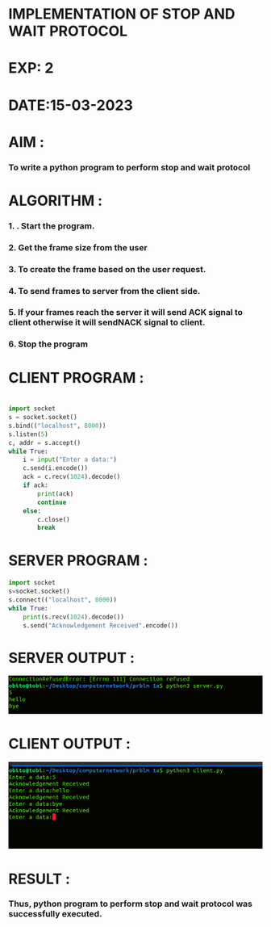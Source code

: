 # IMPLEMENTATION OF STOP AND WAIT PROTOCOL

# EXP: 2

# DATE:15-03-2023

# AIM :
### To write a python program to perform stop and wait protocol


# ALGORITHM :
### 1. . Start the program.
### 2. Get the frame size from the user
### 3. To create the frame based on the user request.
### 4. To send frames to server from the client side.
### 5. If your frames reach the server it will send ACK signal to client otherwise it will sendNACK signal to client.
### 6. Stop the program

# CLIENT PROGRAM :
```PYTHON 3 

import socket
s = socket.socket()
s.bind(("localhost", 8000))
s.listen(5)
c, addr = s.accept()
while True:
    i = input("Enter a data:")
    c.send(i.encode())
    ack = c.recv(1024).decode()
    if ack:
        print(ack)
        continue
    else:
        c.close()
        break

```
# SERVER PROGRAM :
```PYTHON 3
import socket
s=socket.socket()
s.connect(("localhost", 8000))
while True:
    print(s.recv(1024).decode()) 
    s.send("Acknowledgement Received".encode())

```


# SERVER OUTPUT :
![output](S.png)
# CLIENT OUTPUT :
![output](C.png)



# RESULT :
### Thus, python program to perform stop and wait protocol was successfully executed.



